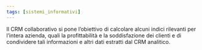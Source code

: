 ```yaml
---
tags: [sistemi_informativi]
---
```

Il CRM collaborativo si pone l’obiettivo di calcolare alcuni indici rilevanti per l’intera azienda, quali la profittabilità e la soddisfazione dei clienti e di condividere tali informazioni e altri dati estratti dal CRM analitico.
